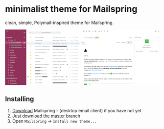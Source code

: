 

# minimalist theme for Mailspring

clean, simple, Polymail-inspired theme for Mailspring.

![preview](./preview.png)


## Installing

1. [Download](https://getmailspring.com/) Mailspring - (desktop email client) if you have not yet
2. [Just download the master branch](https://github.com/jEstevezRod/mailspring-theme-less)
3. Open `Mailspring` -> `Install new theme...`

